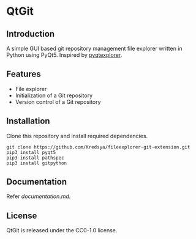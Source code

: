 # QtGit

## Introduction

A simple GUI based git repository management file explorer written in Python using PyQt5. Inspired by [pyqtexplorer](https://github.com/adesfontaines/pyqtexplorer).

## Features

* File explorer
* Initialization of a Git repository
* Version control of a Git repository

## Installation

Clone this repository and install required dependencies.

```shell
git clone https://github.com/Kredsya/fileexplorer-git-extension.git
pip3 install pyqt5
pip3 install pathspec
pip3 install gitpython
```

## Documentation

Refer *documentation.md*.

## License

QtGit is released under the CC0-1.0 license.
